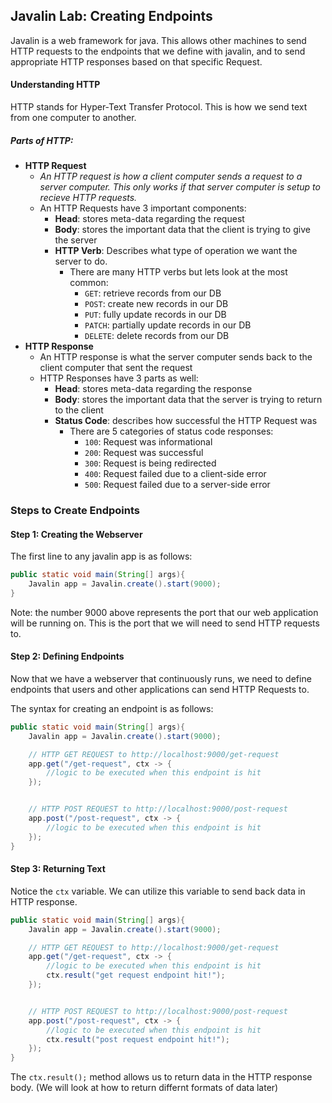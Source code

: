## Javalin Lab: Creating Endpoints
Javalin is a web framework for java. This allows other machines to send HTTP requests to the endpoints that we define with javalin, and to send appropriate HTTP responses based on that specific Request.

#### Understanding HTTP
HTTP stands for Hyper-Text Transfer Protocol. This is how we send text from one computer to another.

##### Parts of HTTP:
- **HTTP Request**
    - *An HTTP request is how a client computer sends a request to a server computer. This only works if that server computer is setup to recieve HTTP requests.*
    - An HTTP Requests have 3 important components:
        - **Head**: stores meta-data regarding the request
        - **Body**: stores the important data that the client is trying to give the server
        - **HTTP Verb**: Describes what type of operation we want the server to do.
            - There are many HTTP verbs but lets look at the most common:
                - `GET`: retrieve records from our DB
                - `POST`: create new records in our DB
                - `PUT`: fully update records in our DB
                - `PATCH`: partially update records in our DB
                - `DELETE`: delete records from our DB
- **HTTP Response**
    - An HTTP response is what the server computer sends back to the client computer that sent the request
    - HTTP Responses have 3 parts as well:
        - **Head**: stores meta-data regarding the response
        - **Body**: stores the important data that the server is trying to return to the client
        - **Status Code**: describes how successful the HTTP Request was
            - There are 5 categories of status code responses:
                - `100`: Request was informational
                - `200`: Request was successful
                - `300`: Request is being redirected
                - `400`: Request failed due to a client-side error
                - `500`: Request failed due to a server-side error

### Steps to Create Endpoints

#### Step 1: Creating the Webserver
The first line to any javalin app is as follows: 
```java
public static void main(String[] args){
    Javalin app = Javalin.create().start(9000);
}
```

Note: the number 9000 above represents the port that our web application will be running on. This is the port that we will need to send HTTP requests to.


#### Step 2: Defining Endpoints
Now that we have a webserver that continuously runs, we need to define endpoints that users and other applications can send HTTP Requests to.

The syntax for creating an endpoint is as follows:
```java
public static void main(String[] args){
    Javalin app = Javalin.create().start(9000);

    // HTTP GET REQUEST to http://localhost:9000/get-request
    app.get("/get-request", ctx -> {
        //logic to be executed when this endpoint is hit
    });


    // HTTP POST REQUEST to http://localhost:9000/post-request
    app.post("/post-request", ctx -> {
        //logic to be executed when this endpoint is hit
    });
}
```

#### Step 3: Returning Text
Notice the `ctx` variable. We can utilize this variable to send back data in HTTP response.

```java
public static void main(String[] args){
    Javalin app = Javalin.create().start(9000);

    // HTTP GET REQUEST to http://localhost:9000/get-request
    app.get("/get-request", ctx -> {
        //logic to be executed when this endpoint is hit
        ctx.result("get request endpoint hit!");
    });


    // HTTP POST REQUEST to http://localhost:9000/post-request
    app.post("/post-request", ctx -> {
        //logic to be executed when this endpoint is hit
        ctx.result("post request endpoint hit!");
    });
}
```

The `ctx.result();` method allows us to return data in the HTTP response body. (We will look at how to return differnt formats of data later)
